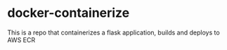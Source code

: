 # docker-containerize
This is a repo that containerizes a flask application, builds and deploys to AWS ECR
